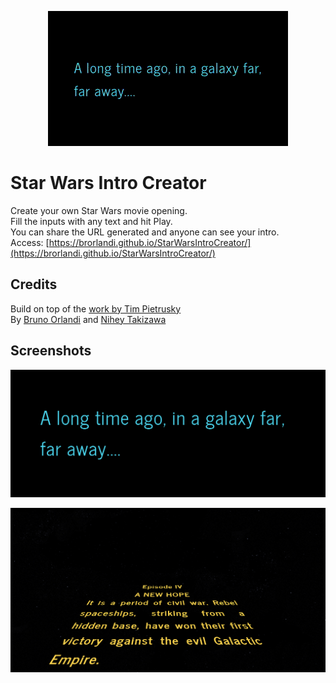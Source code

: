 <p align="center">
  <a target="_blank" href="http://brorlandi.github.io/StarWarsIntroCreator/">
    <img src="./intro.gif"/>
  </a>
</p>

# Star Wars Intro Creator

Create your own Star Wars movie opening.  
Fill the inputs with any text and hit Play.  
You can share the URL generated and anyone can see your intro.  
Access: [https://brorlandi.github.io/StarWarsIntroCreator/](https://brorlandi.github.io/StarWarsIntroCreator/)

## Credits
Build on top of the [work by Tim Pietrusky](http://timpietrusky.com/star-wars-opening-crawl-from-1977)  
By [Bruno Orlandi](https://github.com/BrOrlandi) and [Nihey Takizawa](https://github.com/nihey)

## Screenshots
![Intro 1](ss1.png)

![Intro 2](ss2.png)
